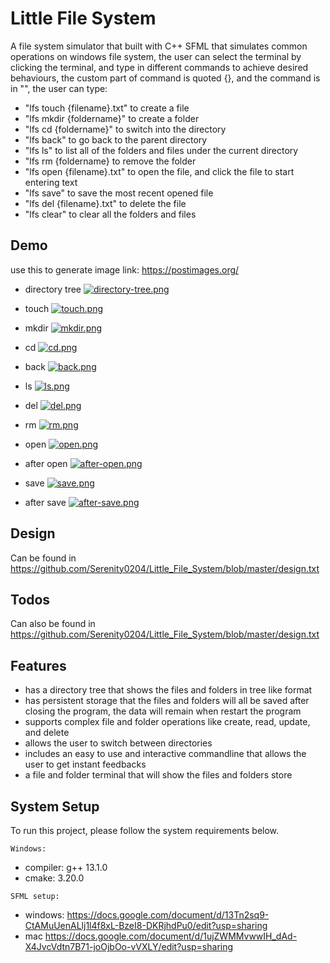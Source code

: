 
# Little File System
A file system simulator that built with C++ SFML that simulates common operations on windows file system,
the user can select the terminal by clicking the terminal, and type in different commands to achieve 
desired behaviours, the custom part of command is quoted {}, and the command is in "", the user can type:

* "lfs touch {filename}.txt" to create a file
* "lfs mkdir {foldername}" to create a folder
* "lfs cd {foldername}" to switch into the directory
* "lfs back" to go back to the parent directory
* "lfs ls" to list all of the folders and files under the current directory
* "lfs rm {foldername} to remove the folder
* "lfs open {filename}.txt" to open the file, and click the file to start entering text
* "lfs save" to save the most recent opened file
* "lfs del {filename}.txt" to delete the file
* "lfs clear" to clear all the folders and files

## Demo
use this to generate image link: https://postimages.org/

* directory tree
[![directory-tree.png](https://i.postimg.cc/3R5mB8XT/directory-tree.png)](https://postimg.cc/Mc5nZ83P) 

* touch
[![touch.png](https://i.postimg.cc/3NNJW8xn/touch.png)](https://postimg.cc/p5Nt6t8F)
* mkdir
[![mkdir.png](https://i.postimg.cc/bvfJLfmw/mkdir.png)](https://postimg.cc/NKbBfSh3)

* cd
[![cd.png](https://i.postimg.cc/8PW9V81v/cd.png)](https://postimg.cc/564nwRQ9)
* back
[![back.png](https://i.postimg.cc/PxxQfDYc/back.png)](https://postimg.cc/sBkhwvn9)

* ls
[![ls.png](https://i.postimg.cc/qv3q8vXF/ls.png)](https://postimg.cc/HrTTmHN0)

* del
[![del.png](https://i.postimg.cc/15T4nq66/del.png)](https://postimg.cc/ykm72WLY)
* rm
[![rm.png](https://i.postimg.cc/jj6jF31Q/rm.png)](https://postimg.cc/KKzFKfxR)

* open
[![open.png](https://i.postimg.cc/1t9zhchx/open.png)](https://postimg.cc/rdPT54wg)
* after open
[![after-open.png](https://i.postimg.cc/h42Xnwt2/after-open.png)](https://postimg.cc/QVW8kf57)

* save
[![save.png](https://i.postimg.cc/3RnxK4Yk/save.png)](https://postimg.cc/47HgP3KG)

* after save
[![after-save.png](https://i.postimg.cc/VL5dkRSm/after-save.png)](https://postimg.cc/F759P0gB)



## Design
Can be found in https://github.com/Serenity0204/Little_File_System/blob/master/design.txt

## Todos
Can also be found in https://github.com/Serenity0204/Little_File_System/blob/master/design.txt

## Features
- has a directory tree that shows the files and folders in tree like format
- has persistent storage that the files and folders will all be saved after closing the program, the data will remain when restart the program
- supports complex file and folder operations like create, read, update, and delete
- allows the user to switch between directories
- includes an easy to use and interactive commandline that allows the user to get instant feedbacks
- a file and folder terminal that will show the files and folders store



## System Setup

To run this project, please follow the system requirements below.


`Windows: `
  - compiler: g++ 13.1.0
  - cmake: 3.20.0

`SFML setup: `
  - windows: https://docs.google.com/document/d/13Tn2sq9-CtAMuUenALlj1l4f8xL-BzeI8-DKRjhdPu0/edit?usp=sharing
  - mac https://docs.google.com/document/d/1ujZWMMvwwIH_dAd-X4JvcVdtn7B71-joOjbOo-vVXLY/edit?usp=sharing
